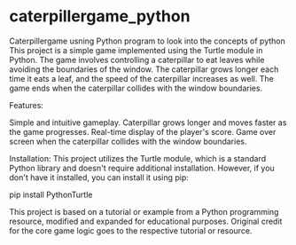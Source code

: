 # caterpillergame_python
Caterpillergame usning Python program to look into the concepts of python 
This project is a simple game implemented using the Turtle module in Python. The game involves controlling a caterpillar to eat leaves while avoiding the boundaries of the window. The caterpillar grows longer each time it eats a leaf, and the speed of the caterpillar increases as well. The game ends when the caterpillar collides with the window boundaries.

Features:

Simple and intuitive gameplay.
Caterpillar grows longer and moves faster as the game progresses.
Real-time display of the player's score.
Game over screen when the caterpillar collides with the window boundaries.

Installation:
This project utilizes the Turtle module, which is a standard Python library and doesn't require additional installation. However, if you don't have it installed, you can install it using pip:

pip install PythonTurtle

This project is based on a tutorial or example from a Python programming resource, modified and expanded for educational purposes. Original credit for the core game logic goes to the respective tutorial or resource.
